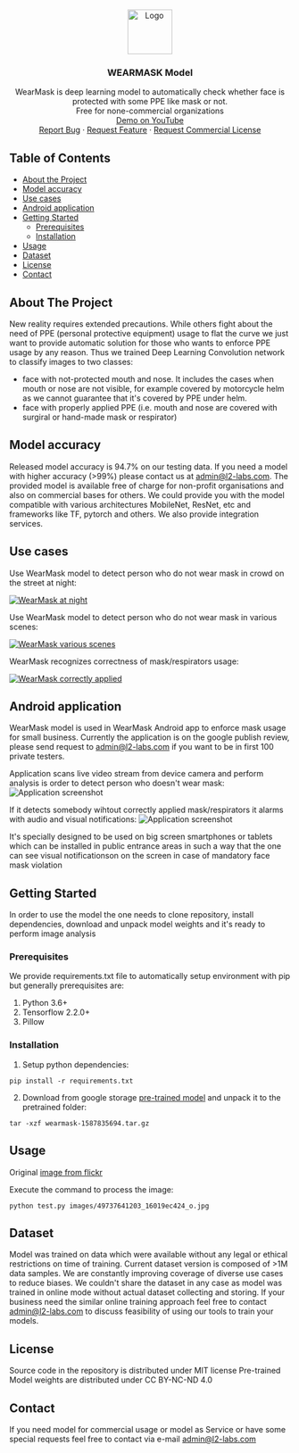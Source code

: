 <!-- PROJECT LOGO -->
<br />
<p align="center">
  <a href="https://l2-labs.com/product/wearmask-neural-network">
    <img src="https://l2-labs.com/storage/app/media/git/logo.svg" alt="Logo" width="80" height="80">
  </a>

  <h3 align="center">WEARMASK Model</h3>

  <p align="center">
    WearMask is deep learning model to automatically check whether face is protected with some PPE like mask or not.
    <br />
    Free for none-commercial organizations
    <br />
    <a href="https://www.youtube.com/channel/UCvIxZXAE_N2MsNG7YBJgukw">Demo on YouTube</a>
    <br />
    <a href="https://github.com/l2-labs/wearmask-model/issues">Report Bug</a>
    ·
    <a href="https://github.com/l2-labs/wearmask-model/issues">Request Feature</a>
    ·
    <a href="https://l2-labs.com">Request Commercial License</a>
  </p>
</p>


<!-- TABLE OF CONTENTS -->
## Table of Contents

* [About the Project](#about-the-project)
* [Model accuracy](#model-accuracy)
* [Use cases](#use-cases)
* [Android application](#android-application)
* [Getting Started](#getting-started)
  * [Prerequisites](#prerequisites)
  * [Installation](#installation)
* [Usage](#usage)
* [Dataset](#dataset)
* [License](#license)
* [Contact](#contact)

## About The Project

New reality requires extended precautions. While others fight about the need of PPE (personal protective equipment) usage to flat the curve we just want to provide automatic solution for those who wants to enforce PPE usage by any reason. Thus we trained Deep Learning Convolution network to classify images to two classes:
- face with not-protected mouth and nose. It includes the cases when mouth or nose are not visible, for example covered by motorcycle helm as we cannot guarantee that it's covered by PPE under helm.
- face with properly applied PPE (i.e. mouth and nose are covered with surgiral or hand-made mask or respirator)

## Model accuracy

Released model accuracy is 94.7% on our testing data. If you need a model with higher accuracy (>99%) please contact us at admin@l2-labs.com. The provided model is available free of charge for non-profit organisations and also on commercial bases for others. We could provide you with the model compatible with various architectures MobileNet, ResNet, etc and frameworks like TF, pytorch and others. We also provide integration services.


## Use cases

Use WearMask model to detect person who do not wear mask in crowd on the street at night:

[![WearMask at night](https://img.youtube.com/vi/9NTc5iziRQU/0.jpg)](https://www.youtube.com/watch?v=9NTc5iziRQU)

Use WearMask model to detect person who do not wear mask in various scenes:

[![WearMask various scenes](https://img.youtube.com/vi/kU26LuM_Azc/0.jpg)](https://www.youtube.com/watch?v=kU26LuM_Azc)

WearMask recognizes correctness of mask/respirators usage:

[![WearMask correctly applied](https://img.youtube.com/vi/6TxmM_1iCvA/0.jpg)](https://www.youtube.com/watch?v=6TxmM_1iCvA)


## Android application

WearMask model is used in WearMask Android app to enforce mask usage for small business. Currently the application is on the google publish review, please send request to admin@l2-labs.com if you want to be in first 100 private testers.

Application scans live video stream from device camera and perform analysis is order to detect person who doesn't wear mask:
![Application screenshot](https://l2-labs.com/storage/app/media/git/26b678d4-b5ad-4f57-bc55-7901bbde0918.jpeg)

If it detects somebody wihtout correctly applied mask/respirators it alarms with audio and visual notifications:
![Application screenshot](https://l2-labs.com/storage/app/media/git/0ef737dd-76c4-4cb5-b820-f28d8d84d3b1.jpeg)

It's specially designed to be used on big screen smartphones or tablets which can be installed in public entrance areas in such a way that the one can see visual notificationson on the screen in case of mandatory face mask violation


## Getting Started
In order to use the model the one needs to clone repository, install dependencies, download and unpack model weights and it's ready to perform image analysis

### Prerequisites
We provide requirements.txt file to automatically setup environment with pip but generally prerequisites are:

1. Python 3.6+
2. Tensorflow 2.2.0+
3. Pillow

### Installation

1. Setup python dependencies:

```
pip install -r requirements.txt
```

2. Download from google storage [pre-trained model](https://drive.google.com/file/d/1ZVCb7Ronzqvrv5Ctc8anVlF0nRDy2flA/view?usp=sharing) and unpack it to the pretrained folder:

```
tar -xzf wearmask-1587835694.tar.gz
```


## Usage
Original [image from flickr](https://www.flickr.com/photos/youngshanahan/49737641203/)

Execute the command to process the image:
```
python test.py images/49737641203_16019ec424_o.jpg
```


## Dataset

Model was trained on data which were available without any legal or ethical restrictions on time of training. Current dataset version is composed of >1M data samples. We are constantly improving coverage of diverse use cases to reduce biases. We couldn't share the dataset in any case as model was trained in online mode without actual dataset collecting and storing. If your business need the similar online training approach feel free to contact admin@l2-labs.com to discuss feasibility of using our tools to train your models.

## License
Source code in the repository is distributed under MIT license
Pre-trained Model weights are distributed under CC BY-NC-ND 4.0


## Contact
If you need model for commercial usage or model as Service or have some special requests feel free to contact via e-mail admin@l2-labs.com